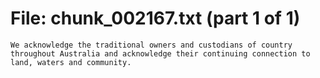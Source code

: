 ﻿# File: chunk_002167.txt (part 1 of 1)
```
We acknowledge the traditional owners and custodians of country throughout Australia and acknowledge their continuing connection to land, waters and community.
```

